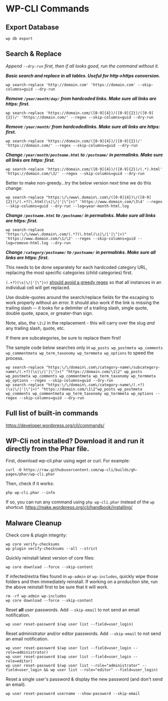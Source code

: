 # WP-CLI Commands

## Export Database

```
wp db export
```

## Search & Replace
_Append `--dry-run` first, then if all looks good, run the command without it._

**_Basic search and replace in all tables. Useful for http->https conversion._**
```
wp search-replace 'http://domain.com' 'https://domain.com' --skip-columns=guid --dry-run
```
**_Remove `/year/month/day/` from hardcoded links. Make sure all links are https: first._**
```
wp search-replace 'https://domain.com/([0-9]{4})/([0-9]{2})/([0-9]{2})/' 'https://domain.com/' --regex --skip-columns=guid --dry-run
```
**_Remove `/year/month/` from hardcodedlinks. Make sure all links are https: first._**
```
wp search-replace 'https://domain.com/([0-9]{4})/([0-9]{2})/' 'https://domain.com/' --regex --skip-columns=guid --dry-run
```
**_Change `/year/month/postname.html` to `/postname/` in permalinks. Make sure all links are https: first._**
```
wp search-replace 'https://domain.com/([0-9]{4})/([0-9]{2})/(.*).html' 'https://domain.com/\3/' --regex --skip-columns=guid --dry-run
```
Better to make non-greedy...try the below version next time we do this change:
```
wp search-replace "https:\/\/www\.domain\.com\/([0-9]{4})\/([0-9]{2})\/(.+?)\.html(\s|\/|'|\"|>)" 'https://www.domain.com/\3\4' --regex --skip-columns=guid --dry-run --log=year-month-html.log
```
**_Change `/postname.html` to `/postname/` in permalinks. Make sure all links are https: first._**
```
wp search-replace "https:\/\/www\.domain\.com/(.*?)\.html(\s|\/|'|\"|>)" 'https://www.domain.com/\1/\2' --regex --skip-columns=guid --log=remove-html.log --dry-run
```
**_Change `/category/postname/` to `/postname/` in permalinks. Make sure all links are https: first._**

This needs to be done separately for each hardcoded category URL, replacing the most specific categories (child categories) first. 

`(.+?)(\s|\/|'|\"|>)` [should avoid a greedy regex](https://github.com/wp-cli/search-replace-command/issues/157#issuecomment-876750207) so that all instances in an individual cell will get replaced. 

Use double-quotes around the search/replace fields for the escaping to work properly without an error. It should also work if the link is missing the trailing slash -- it looks for a delimiter of a trailing slash, single quote, double quote, space, or greater-than sign.

Note, also, the `\1\2` in the replacement - this will carry over the slug _and_ any trailing slash, quote, etc.

If there are subcategories, be sure to replace them first!

The sample code below searches only in `wp_posts wp_postmeta wp_comments wp_commentmeta wp_term_taxonomy wp_termmeta wp_options` to speed the process.
```
wp search-replace "https:\/\/domain\.com\/category-name\/subcategory-name\/(.+?)(\s|\/|'|\"|>)" "https://domain.com/\1\2" wp_posts wp_postmeta wp_comments wp_commentmeta wp_term_taxonomy wp_termmeta wp_options --regex --skip-columns=guid --dry-run
wp search-replace "https:\/\/domain\.com\/category-name\/(.+?)(\s|\/|'|\"|>)" "https://domain.com/\1\2"wp_posts wp_postmeta wp_comments wp_commentmeta wp_term_taxonomy wp_termmeta wp_options --regex --skip-columns=guid --dry-run
```

## Full list of built-in commands
https://developer.wordpress.org/cli/commands/

## WP-Cli not installed? Download it and run it directly from the Phar file.

First, download wp-cli.phar using wget or curl. For example:

```
curl -O https://raw.githubusercontent.com/wp-cli/builds/gh-pages/phar/wp-cli.phar
```

Then, check if it works:
```
php wp-cli.phar --info
```

If so, you can run any command using `php wp-cli.phar` instead of the `wp` shortcut.
https://make.wordpress.org/cli/handbook/installing/

## Malware Cleanup

Check core & plugin integrity:
```
wp core verify-checksums
wp plugin verify-checksums --all --strict
```

Quickly reinstall latest version of core files:

```
wp core download --force --skip-content
```

If infected/extra files found in `wp-admin` or `wp-includes`, quickly wipe those folders and then immediately reinstall. If working on a production site, run the above reinstall first to be sure that it will work.

```
rm -rf wp-admin wp-includes
wp core download --force --skip-content
```

Reset **all** user passwords. Add `--skip-email` to not send an email notification.

```
wp user reset-password $(wp user list --field=user_login)
```

Reset administrator and/or editor passwords. Add `--skip-email` to not send an email notification.

```
wp user reset-password $(wp user list --field=user_login --role=administrator)
wp user reset-password $(wp user list --field=user_login --role=editor)
wp user reset-password $(wp user list --role="administrator" --field=user_login && wp user list --role="editor" --field=user_login)
```

Reset a single user's password & display the new password (and don't send an email).

```
wp user reset-password username --show-password --skip-email
```
